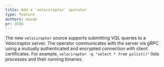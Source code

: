 ```yaml
---
title: Add a `velociraptor` operator
type: feature
authors: mavam
pr: 3556
---
```


The new `velociraptor` source supports submitting VQL queries to a Velociraptor
server. The operator communicates with the server via gRPC using a mutually
authenticated and encrypted connection with client certificates. For example,
`velociraptor -q "select * from pslist()"` lists processes and their running
binaries.
